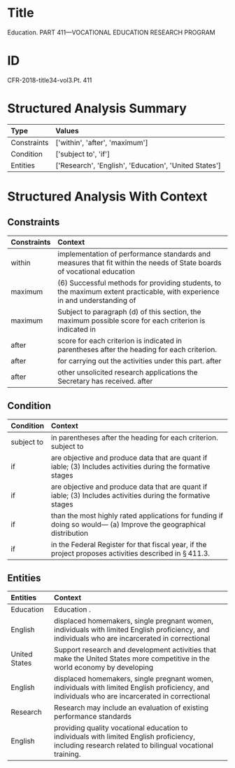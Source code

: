 # Title

 Education. PART 411—VOCATIONAL EDUCATION RESEARCH PROGRAM


# ID

 CFR-2018-title34-vol3.Pt. 411


# Structured Analysis Summary

| Type        | Values                                                |
|:------------|:------------------------------------------------------|
| Constraints | ['within', 'after', 'maximum']                        |
| Condition   | ['subject to', 'if']                                  |
| Entities    | ['Research', 'English', 'Education', 'United States'] |


# Structured Analysis With Context

 


## Constraints

| Constraints   | Context                                                                                                                    |
|:--------------|:---------------------------------------------------------------------------------------------------------------------------|
| within        | implementation of performance standards and measures that fit within the needs of State boards of vocational education     |
| maximum       | (6) Successful methods for providing students, to the  maximum extent practicable, with experience in and understanding of |
| maximum       | Subject to paragraph (d) of this section, the maximum possible score for each criterion is indicated in                    |
| after         | score for each criterion is indicated in parentheses after  the heading for each criterion.                                |
| after         | for carrying out the activities under this part. after                                                                     |
| after         | other unsolicited research applications the Secretary has received. after                                                  |


## Condition

| Condition   | Context                                                                                                                |
|:------------|:-----------------------------------------------------------------------------------------------------------------------|
| subject to  | in parentheses after the heading for each criterion. subject to                                                        |
| if          | are objective and produce data that are quant if iable; (3) Includes activities during the formative stages            |
| if          | are objective and produce data that are quant if iable; (3) Includes activities during the formative stages            |
| if          | than the most highly rated applications for funding if doing so would&#8212; (a) Improve the geographical distribution |
| if          | in the Federal Register for that fiscal year, if  the project proposes activities described in &#167;&#8201;411.3.     |


## Entities

| Entities      | Context                                                                                                                                               |
|:--------------|:------------------------------------------------------------------------------------------------------------------------------------------------------|
| Education     | Education .                                                                                                                                           |
| English       | displaced homemakers, single pregnant women, individuals with limited English proficiency, and individuals who are incarcerated in correctional       |
| United States | Support research and development activities that make the United States more competitive in the world economy by developing                           |
| English       | displaced homemakers, single pregnant women, individuals with limited English proficiency, and individuals who are incarcerated in correctional       |
| Research      | Research may include an evaluation of existing performance standards                                                                                  |
| English       | providing quality vocational education to individuals with limited English  proficiency, including research related to bilingual vocational training. |



